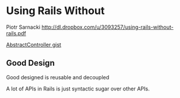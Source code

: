 # Using Rails Without
Piotr Sarnacki
http://dl.dropbox.com/u/3093257/using-rails-without-rails.pdf

[AbstractController gist](http://gist.github.com/2482523)

## Good Design

Good designed is reusable and decoupled

A lot of APIs in Rails is just syntactic sugar over other APIs.


